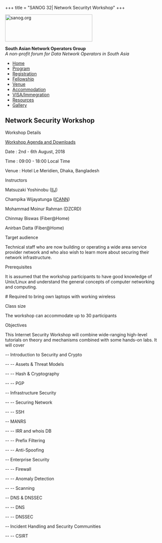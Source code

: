 +++
title = "SANOG 32| Network Securityt Workshop"
+++

[<img src="../images/logo.jpg" width="283" height="88" alt="sanog.org" />](../index.html)

**South Asian Network Operators Group**  
*A non-profit forum for Data Network Operators in South Asia*

-   [Home](index.html)
-   [Program](program.html)
-   [Registration](reg.html)
-   [Fellowship](fellowship.html)
-   [Venue](venue.html)
-   [Accommodation](accomo.html)
-   [VISA/Immegration](visa.html)
-   [Resources](downloads.html)
-   [Gallery](gallery.html)

Network Security Workshop
-------------------------

 

Workshop Details

[Workshop Agenda and Downloads](security.html)

Date : 2nd - 6th August, 2018

Time : 09:00 - 18:00 Local Time

Venue : Hotel Le Meridien, Dhaka, Bangladesh

  

Instructors

Matsuzaki Yoshinobu ([IIJ](http://www.IIJ.com/))

Champika Wijayatunga ([ICANN](https://www.icann.org))

Mohammad Moinur Rahman (DZCRD)

Chinmay Biswas (Fiber@Home)

Anirban Datta (Fiber@Home)

  

Target audience

Technical staff who are now building or operating a wide area service
provider network and who also wish to learn more about securing their
network infrastructure.

  

Prerequisites

It is assumed that the workshop participants to have good knowledge of
Unix/Linux and understand the general concepts of computer networking
and computing.

\# Required to bring own laptops with working wireless

  

Class size

The workshop can accommodate up to 30 participants

  

Objectives

This Internet Security Workshop will combine wide-ranging high-level
tutorials on theory and mechanisms combined with some hands-on labs. It
will cover

  

-- Introduction to Security and Crypto

-- -- Assets & Threat Models

-- -- Hash & Cryptography

-- -- PGP

-- Infrastructure Security

-- -- Securing Network

-- -- SSH

-- MANRS

-- -- IRR and whois DB

-- -- Prefix Filtering

-- -- Anti-Spoofing

-- Enterprise Security

-- -- Firewall

-- -- Anomaly Detection

-- -- Scanning

-- DNS & DNSSEC

-- -- DNS

-- -- DNSSEC

-- Incident Handling and Security Communities

-- -- CSIRT

 

